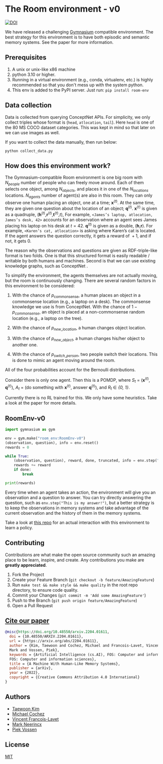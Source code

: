 # The Room environment - v0

[![DOI](https://img.shields.io/badge/Paper-PDF-red.svg)](https://arxiv.org/abs/2204.01611)

We have released a challenging [Gymnasium](https://www.gymlibrary.dev/) compatible
environment. The best strategy for this environment is to have both episodic and semantic
memory systems. See the paper for more information.

## Prerequisites

1. A unix or unix-like x86 machine
1. python 3.10 or higher.
1. Running in a virtual environment (e.g., conda, virtualenv, etc.) is highly recommended so that you don't mess up with the system python.
1. This env is added to the PyPI server. Just run: `pip install room-env`

## Data collection

Data is collected from querying ConceptNet APIs. For simplicity, we only collect triples
whose format is (`head`, `atlocation`, `tail`). Here `head` is one of the 80 MS COCO
dataset categories. This was kept in mind so that later on we can use images as well.

If you want to collect the data manually, then run below:

```
python collect_data.py
```

## How does this environment work?

The Gymnasium-compatible Room environment is one big room with
_N_<sub>_people_</sub> number of people who can freely move
around. Each of them selects one object, among
_N_<sub>_objects_</sub>, and places it in one of the
_N_<sub>_locations_</sub> locations.
_N_<sub>_agents_</sub> number of agent(s) are also in this
room. They can only observe one human placing an object, one at a time;
**x**<sup>(_t_)</sup>. At the same time, they are given one question
about the location of an object; **q**<sup>(_t_)</sup>.
**x**<sup>(_t_)</sup> is given as a quadruple,
(**h**<sup>(_t_)</sup>,**r**<sup>(_t_)</sup>,**t**<sup>(_t_)</sup>,_t_),
For example, `<James’s laptop, atlocation, James’s desk, 42>` accounts
for an observation where an agent sees James placing his laptop on his
desk at *t* = 42. **q**<sup>(_t_)</sup> is given as a double,
(**h**,**r**). For example, `<Karen’s cat, atlocation>` is asking where
Karen’s cat is located. If the agent answers the question correctly, it
gets a reward of  + 1, and if not, it gets 0.

The reason why the observations and questions are given as
RDF-triple-like format is two folds. One is that this structured format
is easily readable / writable by both humans and machines. Second is
that we can use existing knowledge graphs, such as ConceptNet .

To simplify the environment, the agents themselves are not actually
moving, but the room is continuously changing. There are several random
factors in this environment to be considered:

1. With the chance of _p_<sub>commonsense</sub>,
   a human places an object in a commonsense location (e.g., a laptop
   on a desk). The commonsense knowledge we use is from ConceptNet.
   With the chance of
   1 − *p*<sub>_commonsense_</sub>, an object is
   placed at a non-commonsense random location (e.g., a laptop on the
   tree).

1. With the chance of
   _p_<sub>_new_\__location_</sub>, a human changes
   object location.

1. With the chance of _p_<sub>_new_\__object_</sub>, a
   human changes his/her object to another one.

1. With the chance of
   _p_<sub>_switch_\__person_</sub>, two people
   switch their locations. This is done to mimic an agent moving around
   the room.

All of the four probabilities account for the Bernoulli distributions.

Consider there is only one agent. Then this is a POMDP, where _S_<sub>_t_</sub> = (**x**<sup>(_t_)</sup>, **q**<sup>(_t_)</sup>), _A_<sub>_t_</sub> = (do something with **x**<sup>(_t_)</sup>, answer **q**<sup>(_t_)</sup>), and _R_<sub>_t_</sub> ∈ *{0, 1}*.

Currently there is no RL trained for this. We only have some heuristics. Take a look at the paper for more details.

## RoomEnv-v0

```python
import gymnasium as gym

env = gym.make("room_env:RoomEnv-v0")
(observation, question), info = env.reset()
rewards = 0

while True:
    (observation, question), reward, done, truncated, info = env.step("This is my answer!")
    rewards += reward
    if done:
        break

print(rewards)
```

Every time when an agent takes an action, the environment will give you an observation
and a question to answer. You can try directly answering the question,
such as `env.step("This is my answer!")`, but a better strategy is to keep the
observations in memory systems and take advantage of the current observation and the
history of them in the memory systems.

Take a look at [this repo](https://github.com/tae898/humemai) for an actual
interaction with this environment to learn a policy.

## Contributing

Contributions are what make the open source community such an amazing place to be learn,
inspire, and create. Any contributions you make are **greatly appreciated**.

1. Fork the Project
1. Create your Feature Branch (`git checkout -b feature/AmazingFeature`)
1. Run `make test && make style && make quality` in the root repo directory,
   to ensure code quality.
1. Commit your Changes (`git commit -m 'Add some AmazingFeature'`)
1. Push to the Branch (`git push origin feature/AmazingFeature`)
1. Open a Pull Request

## [Cite our paper](https://arxiv.org/abs/2204.01611)

```bibtex
@misc{https://doi.org/10.48550/arxiv.2204.01611,
  doi = {10.48550/ARXIV.2204.01611},
  url = {https://arxiv.org/abs/2204.01611},
  author = {Kim, Taewoon and Cochez, Michael and Francois-Lavet, Vincent and Neerincx,
  Mark and Vossen, Piek},
  keywords = {Artificial Intelligence (cs.AI), FOS: Computer and information sciences,
  FOS: Computer and information sciences},
  title = {A Machine With Human-Like Memory Systems},
  publisher = {arXiv},
  year = {2022},
  copyright = {Creative Commons Attribution 4.0 International}
}
```

## Authors

- [Taewoon Kim](https://taewoon.kim/)
- [Michael Cochez](https://www.cochez.nl/)
- [Vincent Francois-Lavet](http://vincent.francois-l.be/)
- [Mark Neerincx](https://ocw.tudelft.nl/teachers/m_a_neerincx/)
- [Piek Vossen](https://vossen.info/)

## License

[MIT](https://choosealicense.com/licenses/mit/)
